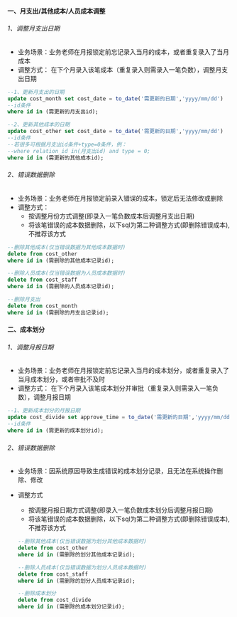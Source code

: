#### 一、月支出/其他成本/人员成本调整

###### 1、调整月支出日期

- 业务场景：业务老师在月报锁定前忘记录入当月的成本，或者重复录入了当月成本
- 调整方式： 在下个月录入该笔成本（重复录入则需录入一笔负数），调整月支出日期

~~~sql
--1、更新月支出的日期
update cost_month set cost_date = to_date('需更新的日期','yyyy/mm/dd') 
--id条件
where id in (需更新的月支出id);

--2、更新其他成本的日期
update cost_other set cost_date = to_date('需更新的日期','yyyy/mm/dd')
--id条件
--若很多可根据月支出id条件+type=0条件，例：
--where relation_id in(月支出id) and type = 0;
where id in (需更新的其他成本id); 
~~~

###### 2、错误数据删除

- 业务场景：业务老师在月报锁定前录入错误的成本，锁定后无法修改或删除
- 调整方式：
  - 按调整月份方式调整(即录入一笔负数成本后调整月支出日期)
  - 将该笔错误的成本数据删除，以下sql为第二种调整方式(即删除错误成本),不推荐该方式

~~~sql
--删除其他成本(仅当错误数据为其他成本数据时)
delete from cost_other 
where id in (需删除的其他成本记录id);

--删除人员成本(仅当错误数据为人员成本数据时)
delete from cost_staff
where id in (需删除的人员成本记录id);

--删除月支出
delete from cost_month
where id in (需删除的月支出记录id);
~~~

#### 二、成本划分

###### 1、调整月报日期

- 业务场景：业务老师在月报锁定前忘记录入当月的成本划分，或者重复录入了当月成本划分，或者审批不及时
- 调整方式： 在下个月录入该笔成本划分并审批（重复录入则需录入一笔负数），调整月报日期

~~~sql
--1、更新成本划分的月报日期
update cost_divide set approve_time = to_date('需更新的日期','yyyy/mm/dd') 
--id条件
where id in (需更新的成本划分id);
~~~

###### 2、错误数据删除

- 业务场景：因系统原因导致生成错误的成本划分记录，且无法在系统操作删除、修改

- 调整方式

  - 按调整月报日期方式调整(即录入一笔负数成本划分后调整月报日期)
  - 将该笔错误的成本数据删除，以下sql为第二种调整方式(即删除错误成本),不推荐该方式

  ~~~sql
  --删除其他成本(仅当错误数据为划分其他成本数据时)
  delete from cost_other 
  where id in (需删除的划分其他成本记录id);
  
  --删除人员成本(仅当错误数据为划分人员成本数据时)
  delete from cost_staff
  where id in (需删除的划分人员成本记录id);
  
  --删除成本划分
  delete from cost_divide
  where id in (需删除的成本划分记录id);
  ~~~

  

